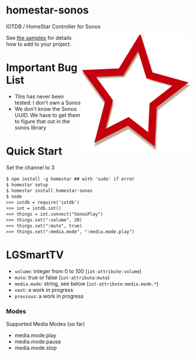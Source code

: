 # homestar-sonos
IOTDB / HomeStar Controller for Sonos

<img src="https://github.com/dpjanes/iotdb-homestar/blob/master/docs/HomeStar.png" align="right" />

See <a href="samples/">the samples</a> for details how to add to your project.

# Important Bug List

* This has never been tested: I don't own a Sonos
* We don't know the Sonos UUID. We have to get them
  to figure that out in the sonos library

# Quick Start

Set the channel to 3

	$ npm install -g homestar ## with 'sudo' if error
	$ homestar setup
	$ homestar install homestar-sonos
	$ node
	>>> iotdb = require('iotdb')
	>>> iot = iotdb.iot()
	>>> things = iot.connect("SonosPlay")
	>>> things.set(":volume", 20)
	>>> things.set(":mute", true)
	>>> things.set(":media.mode", ":media.mode.play")

# LGSmartTV

* <code>volume</code>: integer from 0 to 100 (<code>iot-attribute:volume</code>)
* <code>mute</code>: true or false (<code>iot-attribute:mute</code>)
* <code>media.mode</code>: string, see below (<code>iot-attribute:media.mode.\*</code>)
* <code>next</code>: a work in progress
* <code>previous</code>: a work in progress

### Modes

Supported Media Modes (so far)

* media.mode.play
* media.mode.pause
* media.mode.stop

